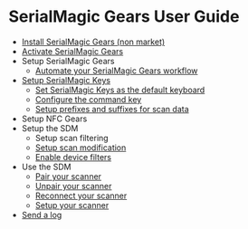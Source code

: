 # SerialMagic Gears User Guide
- [Install SerialMagic Gears  (non market)](https://www.serialio.com/support/serialmagic/android/how-install-non-market-release-serialmagic-gears)
- [Activate SerialMagic Gears ](https://www.serialio.com/support/serialmagic/android/how-activate-serialmagic-gears-android)
- Setup SerialMagic Gears 
  - [Automate your SerialMagic Gears workflow](https://www.serialio.com/support/serialmagic/android/how-automate-your-serialmagic-gears-workflow)
- [Setup SerialMagic Keys ](https://www.serialio.com/support/serialmagic/android/setup-serialmagic-keys-android)
  - [Set SerialMagic Keys as the default keyboard](https://www.serialio.com/support/how-set-your-default-keyboard-popular-android-devices)
  - [Configure the command key](https://www.serialio.com/support/serialmagic/android/how-configure-command-button-serialmagic-keys-android-keyboard)
  - [Setup prefixes and suffixes for scan data](https://www.serialio.com/support/serialmagic/android/how-set-serialmagic-keys-configure-prefixes-suffixes-scan-data)
- Setup NFC Gears
- Setup the SDM
    - Setup scan filtering
    - [Setup scan modification](https://www.serialio.com/support/serialmagic/ios/how-modify-scan-data-serialmagic-gears)
    - [Enable device filters](https://www.serialio.com/support/serialmagic/android/how-enable-device-filters-serial-device-manager)
- Use the SDM
  - [Pair your scanner](https://www.serialio.com/support/serialmagic/android/pair-your-scanner-serialmagic-gears-sdm)
  - [Unpair your scanner](https://www.serialio.com/support/serialmagic/android/how-unpair-your-device-serialmagic-gears-and-android-bluetooth-settings)
  - [Reconnect your scanner](https://www.serialio.com/support/serialmagic/android/how-reconnect-serialmagic-gears)
  - [Setup your scanner](https://www.serialio.com/support/serialmagic/android/how-use-serialmagic-gears-setup-your-scanner)
- [Send a log](https://www.serialio.com/support/serialmagic/android/how-upload-log-serialmagic-gears-android)